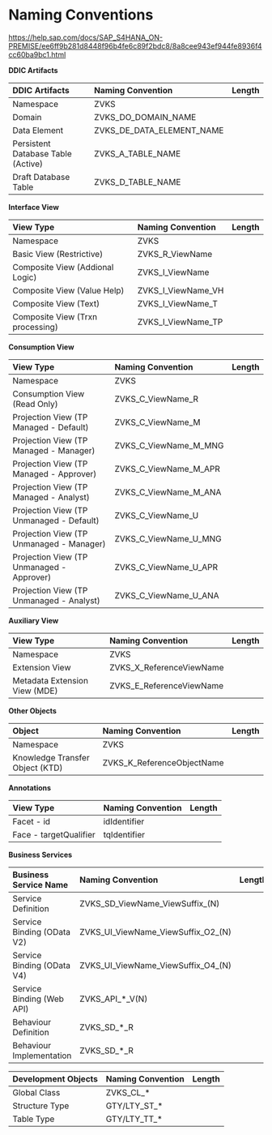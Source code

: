 # Naming Conventions

https://help.sap.com/docs/SAP_S4HANA_ON-PREMISE/ee6ff9b281d8448f96b4fe6c89f2bdc8/8a8cee943ef944fe8936f4cc60ba9bc1.html

**DDIC Artifacts**

| DDIC Artifacts                            | Naming Convention         | Length      |
| :---------------------------------------- | :----------------------   | ----------: |
| Namespace                                 | ZVKS                      |             |
| Domain                                    | ZVKS_DO_DOMAIN_NAME       |             |
| Data Element                              | ZVKS_DE_DATA_ELEMENT_NAME |             |
| Persistent Database Table (Active)        | ZVKS_A_TABLE_NAME         |             |
| Draft Database Table                      | ZVKS_D_TABLE_NAME         |             |

**Interface View**
 
| View Type                                 | Naming Convention  | Length      |
| :---------------------------------------- | :----------------- | ----------: |
| Namespace                                 | ZVKS               |             |
| Basic View (Restrictive)                  | ZVKS_R_ViewName    |             |
| Composite View (Addional Logic)           | ZVKS_I_ViewName    |             |
| Composite View (Value Help)               | ZVKS_I_ViewName_VH |             |
| Composite View (Text)                     | ZVKS_I_ViewName_T  |             |
| Composite View (Trxn processing)          | ZVKS_I_ViewName_TP |             |

**Consumption View**

| View Type                                 | Naming Convention     | Length      |
| :---------------------------------------- | :-------------------- | ----------: |
| Namespace                                 | ZVKS                  |             |
| Consumption View (Read Only)              | ZVKS_C_ViewName_R     |             |
| Projection View (TP Managed - Default)    | ZVKS_C_ViewName_M     |             |
| Projection View (TP Managed - Manager)    | ZVKS_C_ViewName_M_MNG |             |
| Projection View (TP Managed - Approver)   | ZVKS_C_ViewName_M_APR |             |
| Projection View (TP Managed - Analyst)    | ZVKS_C_ViewName_M_ANA |             |
| Projection View (TP Unmanaged - Default)  | ZVKS_C_ViewName_U     |             |
| Projection View (TP Unmanaged - Manager)  | ZVKS_C_ViewName_U_MNG |             |
| Projection View (TP Unmanaged - Approver) | ZVKS_C_ViewName_U_APR |             |
| Projection View (TP Unmanaged - Analyst)  | ZVKS_C_ViewName_U_ANA |             |

**Auxiliary View**

| View Type                                 | Naming Convention              | Length      |
| :---------------------------------------- | :------------------------------| ----------: |
| Namespace                                 | ZVKS                           |             |
| Extension View                            | ZVKS_X_ReferenceViewName       |             |
| Metadata Extension View (MDE)             | ZVKS_E_ReferenceViewName       |             |

**Other Objects**

| Object                                 | Naming Convention              | Length      |
| :---------------------------------------- | :-------------------------- | ----------: |
| Namespace                                 | ZVKS                        |             |
| Knowledge Transfer Object (KTD)           | ZVKS_K_ReferenceObjectName  |             |

**Annotations**

| View Type                                 | Naming Convention     | Length      |
| :---------------------------------------- | :-------------------- | ----------: |
| Facet - id                                | idIdentifier          |             |
| Face - targetQualifier                    | tqIdentifier          |             |

**Business Services**

| Business Service Name                     | Naming Convention                  | Length      |
| :---------------------------------------- | :--------------------------------- | ----------: |
| Service Definition                        | ZVKS_SD_ViewName_ViewSuffix_(N)    |             |
| Service Binding (OData V2)                | ZVKS_UI_ViewName_ViewSuffix_O2_(N) |             |
| Service Binding (OData V4)                | ZVKS_UI_ViewName_ViewSuffix_O4_(N) |             |
| Service Binding (Web API)                 | ZVKS_API_*_V(N)                    |             |
| Behaviour Definition                      | ZVKS_SD_*_R                        |             |
| Behaviour Implementation                  | ZVKS_SD_*_R                        |             |

| Development Objects                | Naming Convention | Length      |
| :--------------------------------- | :---------------- | ----------: |
| Global Class                       | ZVKS_CL_*         |             |
| Structure Type                     | GTY/LTY_ST_*      |             |
| Table Type                         | GTY/LTY_TT_*      |             |

